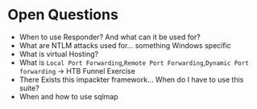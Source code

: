 # Open Questions

- When to use Responder? And what can it be used for?
- What are NTLM attacks used for... something Windows specific
- What is virtual Hosting?
- What is `Local Port Forwarding`,`Remote Port Forwarding`,`Dynamic Port forwarding` -> HTB Funnel Exercise
- There Exists this impackter framework... When do I have to use this suite?
- When and how to use sqlmap

